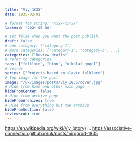 ```yaml
---
title: "Viy 1835"
date: 1835-02-01

# format for string: "xxxx-xx-xx"
lastmod: "2024-05-30"

# set false when you want the post publish
draft: false
# one category: ["category-1"]
# more categories: ["category-1", "category-2", ...]
categories: ["Review drafts"]
# refer to categories
tags: ["folklore", "hton", "nikolai gogol"]
# seires
series: ["Projects based on slavic folklore"]
# Top image for the post
image: "/uk/images/posts/viy-1835/cover.jpg"
# Hide from home and other main page
hideFromCenter: false
# Hide from archive page
hideFromArchives: true
# Hide from everything but the archive
hideFromSection: false
reviewStub: true
---
```

https://en.wikipedia.org/wiki/Viy_(story)
...
https://associative-connection.github.io/uk/posts/mirgorod-1835
<!--more-->